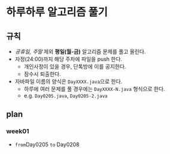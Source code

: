 # 하루하루 알고리즘 풀기

## 규칙

- *공휴일, 주말* 제외 **평일(월-금)** 알고리즘 문제를 풀고 올린다.
- 자정(24:00)까지 해당 주차에 파일을 push 한다.
  - 개인사정이 있을 경우, 단톡방에 이를 공지한다.
  - 잠수시 퇴출한다.
- 자바파일 이름의 양식은 `DayXXXX.java`으로 한다.
  - 하루에 여러 문제를 풀 경우에는 `DayXXXX-N.java` 형식으로 한다.
  - e.g. `Day0205.java`, `Day0205-2.java`

## plan

### week01

- `from`Day0205 `to` Day0208
